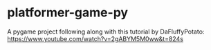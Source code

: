 # platformer-game-py

A pygame project following along with this tutorial by DaFluffyPotato: https://www.youtube.com/watch?v=2gABYM5M0ww&t=824s 
